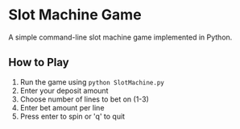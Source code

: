 # Slot Machine Game

A simple command-line slot machine game implemented in Python.

## How to Play
1. Run the game using `python SlotMachine.py`
2. Enter your deposit amount
3. Choose number of lines to bet on (1-3)
4. Enter bet amount per line
5. Press enter to spin or 'q' to quit
